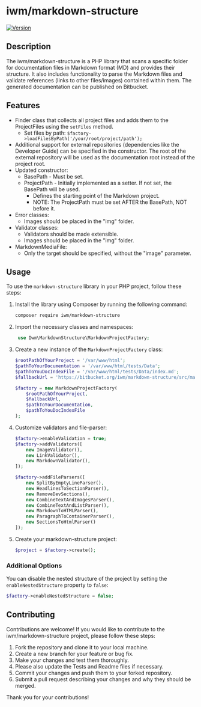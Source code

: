 # iwm/markdown-structure

[![Version](https://img.shields.io/badge/Version-0.0.x-blue.svg)](https://bitbucket.org/iwm/markdown-structure/)

## Description

The iwm/markdown-structure is a PHP library that scans a specific folder for documentation files in Markdown format (MD) and provides their structure. It also includes functionality to parse the Markdown files and validate references (links to other files/images) contained within them. The generated documentation can be published on Bitbucket.

## Features

- Finder class that collects all project files and adds them to the ProjectFiles using the `setFiles` method.
  - Set files by path: `$factory->loadFilesByPath('/your/root/project/path');`
- Additional support for external repositories (dependencies like the Developer Guide) can be specified in the constructor. The root of the external repository will be used as the documentation root instead of the project root.
- Updated constructor:
  - BasePath - Must be set.
  - ProjectPath - Initially implemented as a setter. If not set, the BasePath will be used.
    - Defines the starting point of the Markdown project.
    - NOTE: The ProjectPath must be set AFTER the BasePath, NOT before it.
- Error classes:
  - Images should be placed in the "img" folder.
- Validator classes:
  - Validators should be made extensible.
  - Images should be placed in the "img" folder.
- MarkdownMediaFile:
  - Only the target should be specified, without the "image" parameter.

## Usage

To use the `markdown-structure` library in your PHP project, follow these steps:

1. Install the library using Composer by running the following command:
    ```bash
    composer require iwm/markdown-structure
    ```
2. Import the necessary classes and namespaces:
   ```php
    use Iwm\MarkdownStructure\MarkdownProjectFactory;
    ```
3. Create a new instance of the `MarkdownProjectFactory` class:
    ```php
    $rootPathOfYourProject = '/var/www/html';
    $pathToYourDocumentation = '/var/www/html/tests/Data';
    $pathToYouDocIndexFile = '/var/www/html/tests/Data/index.md';
    $fallbackUrl = 'https://bitbucket.org/iwm/markdown-structure/src/master/';
    
    $factory = new MarkdownProjectFactory(
        $rootPathOfYourProject, 
        $fallbackUrl, 
        $pathToYourDocumentation, 
        $pathToYouDocIndexFile
    );
    ```
4. Customize validators and file-parser:
    ```php
    $factory->enableValidation = true;
    $factory->addValidators([
        new ImageValidator(),
        new LinkValidator(),
        new MarkdownValidator(),
    ]);

    $factory->addFileParsers([
        new SplitByEmptyLineParser(),
        new HeadlinesToSectionParser(),
        new RemoveDevSections(),
        new CombineTextAndImagesParser(),
        new CombineTextAndListParser(),
        new MarkdownToHTMLParser(),
        new ParagraphToContainerParser(),
        new SectionsToHtmlParser()
    ]);
    ```
5. Create your markdown-structure project:
    ```php
    $project = $factory->create();
    ```

### Additional Options

You can disable the nested structure of the project by setting the `enableNestedStructure` property to `false`:
```php
$factory->enableNestedStructure = false;
```

## Contributing

Contributions are welcome! If you would like to contribute to the iwm/markdown-structure project, please follow these steps:

1. Fork the repository and clone it to your local machine.
2. Create a new branch for your feature or bug fix.
3. Make your changes and test them thoroughly.
4. Please also update the Tests and Readme files if necessary.
5. Commit your changes and push them to your forked repository.
6. Submit a pull request describing your changes and why they should be merged.

Thank you for your contributions!
